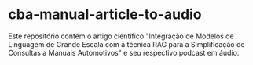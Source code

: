 # cba-manual-article-to-audio
Este repositório contém o artigo científico "Integração de Modelos de Linguagem de Grande Escala com a técnica RAG para a Simplificação de Consultas a Manuais Automotivos" e seu respectivo podcast em áudio.
